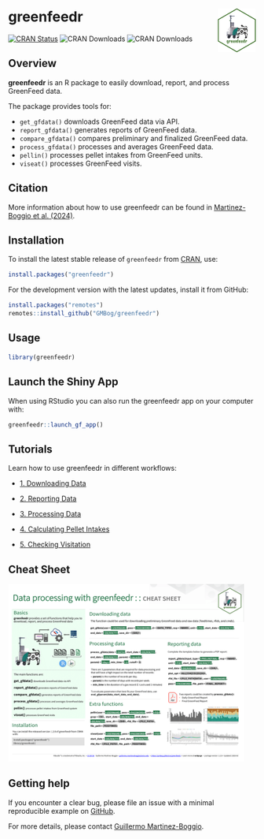 
<!-- README.md is generated from README.Rmd. Please edit that file -->

# greenfeedr <img src="man/figures/GFSticker.png" align="right" width="15.2%"/>

<!-- badges: start -->

[![CRAN
Status](https://www.r-pkg.org/badges/version/greenfeedr)](https://CRAN.R-project.org/package=greenfeedr)
![CRAN
Downloads](https://cranlogs.r-pkg.org/badges/grand-total/greenfeedr)
![CRAN
Downloads](https://cranlogs.r-pkg.org/badges/last-month/greenfeedr)
<!-- badges: end -->

## Overview

**greenfeedr** is an R package to easily download, report, and process
GreenFeed data.

The package provides tools for:

- `get_gfdata()` downloads GreenFeed data via API.
- `report_gfdata()` generates reports of GreenFeed data.
- `compare_gfdata()` compares preliminary and finalized GreenFeed data.
- `process_gfdata()` processes and averages GreenFeed data.
- `pellin()` processes pellet intakes from GreenFeed units.
- `viseat()` processes GreenFeed visits.

## Citation

More information about how to use greenfeedr can be found in
[Martinez-Boggio et al. (2024)](https://doi.org/10.3168/jdsc.2024-0662).

## Installation

To install the latest stable release of `greenfeedr` from
[CRAN](https://CRAN.R-project.org/package=greenfeedr), use:

``` r
install.packages("greenfeedr")
```

For the development version with the latest updates, install it from
GitHub:

``` r
install.packages("remotes")
remotes::install_github("GMBog/greenfeedr")
```

## Usage

``` r
library(greenfeedr)
```

## Launch the Shiny App

When using RStudio you can also run the greenfeedr app on your computer
with:

``` r
greenfeedr::launch_gf_app()
```

## Tutorials

Learn how to use greenfeedr in different workflows:

- [1. Downloading
  Data](https://github.com/GMBog/greenfeedr/tree/main/inst/md/DownloadData.md)

- [2. Reporting
  Data](https://github.com/GMBog/greenfeedr/tree/main/inst/md/ReportData.md)

- [3. Processing
  Data](https://github.com/GMBog/greenfeedr/tree/main/inst/md/ProcessData.md)

- [4. Calculating Pellet
  Intakes](https://github.com/GMBog/greenfeedr/tree/main/inst/md/PelletIntakes.md)

- [5. Checking
  Visitation](https://github.com/GMBog/greenfeedr/tree/main/inst/md/Visitation.md)

## Cheat Sheet

<a href="https://github.com/GMBog/greenfeedr/raw/main/man/figures/Cheatsheet.pdf"><img src="https://github.com/GMBog/greenfeedr/raw/main/man/figures/Cheatsheet.png" width="480" height="360"/></a>

## Getting help

If you encounter a clear bug, please file an issue with a minimal
reproducible example on [GitHub](https://github.com/GMBog/greenfeedr).

For more details, please contact [Guillermo
Martinez-Boggio](mailto:guillermo.martinezboggio@wisc.edu).
